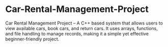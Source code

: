 # Car-Rental-Management-Project
Car Rental Management Project – A C++ based system that allows users to view available cars, book cars, and return cars. It uses arrays, functions, and file handling to manage records, making it a simple yet effective beginner-friendly project.
